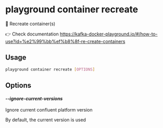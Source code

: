 # playground container recreate

💫 Recreate container(s)  
  
👉 Check documentation https://kafka-docker-playground.io/#/how-to-use?id=%e2%99%bb%ef%b8%8f-re-create-containers

## Usage

```bash
playground container recreate [OPTIONS]
```

## Options

#### *--ignore-current-versions*

Ignore current confluent platform version  
  
By default, the current version is used


